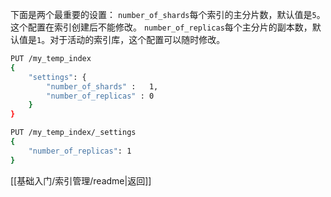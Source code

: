 下面是两个最重要的设置：
`number_of_shards`每个索引的主分片数，默认值是`5`。这个配置在索引创建后不能修改。
`number_of_replicas`每个主分片的副本数，默认值是`1`。对于活动的索引库，这个配置可以随时修改。
```bash
PUT /my_temp_index
{
    "settings": {
        "number_of_shards" :   1,
        "number_of_replicas" : 0
    }
}
```
```bash
PUT /my_temp_index/_settings
{
    "number_of_replicas": 1
}
```

[[基础入门/索引管理/readme|返回]]


